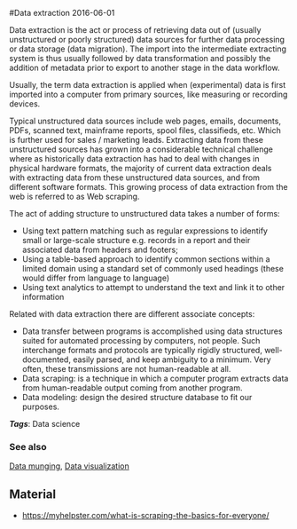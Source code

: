 
#Data extraction
2016-06-01

Data extraction is the act or process of retrieving data out of (usually unstructured or poorly structured) data sources for further data processing or data storage (data migration). The import into the intermediate extracting system is thus usually followed by data transformation and possibly the addition of metadata prior to export to another stage in the data workflow.

Usually, the term data extraction is applied when (experimental) data is first imported into a computer from primary sources, like measuring or recording devices. 

Typical unstructured data sources include web pages, emails, documents, PDFs, scanned text, mainframe reports, spool files, classifieds, etc. Which is further used for sales / marketing leads. Extracting data from these unstructured sources has grown into a considerable technical challenge where as historically data extraction has had to deal with changes in physical hardware formats, the majority of current data extraction deals with extracting data from these unstructured data sources, and from different software formats. This growing process of data extraction from the web is referred to as Web scraping.

The act of adding structure to unstructured data takes a number of forms:
* Using text pattern matching such as regular expressions to identify small or large-scale structure e.g. records in a report and their associated data from headers and footers;
* Using a table-based approach to identify common sections within a limited domain using a standard set of commonly used headings (these would differ from language to language)
* Using text analytics to attempt to understand the text and link it to other information

Related with data extraction there are different associate concepts:
* Data transfer between programs is accomplished using data structures suited for automated processing by computers, not people. Such interchange formats and protocols are typically rigidly structured, well-documented, easily parsed, and keep ambiguity to a minimum. Very often, these transmissions are not human-readable at all.
* Data scraping: is a technique in which a computer program extracts data from human-readable output coming from another program.
* Data modeling: design the desired structure database to fit our purposes.

***Tags***: Data science

### See also
[Data munging](/data_munging), [Data visualization](/data_visualization)
## Material
* https://myhelpster.com/what-is-scraping-the-basics-for-everyone/


